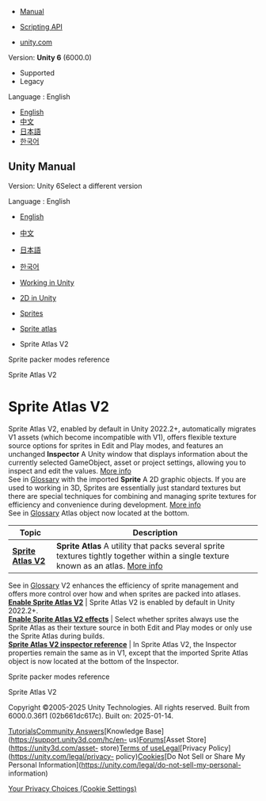 [](https://docs.unity3d.com)

  * [Manual](../Manual/index.html)
  * [Scripting API](../ScriptReference/index.html)

  * [unity.com](https://unity.com/)

Version: **Unity 6** (6000.0)

  * Supported
  * Legacy

Language : English

  * [English](/Manual/sprite/atlas/v2/v2-landing.html)
  * [中文](/cn/current/Manual/sprite/atlas/v2/v2-landing.html)
  * [日本語](/ja/current/Manual/sprite/atlas/v2/v2-landing.html)
  * [한국어](/kr/current/Manual/sprite/atlas/v2/v2-landing.html)

[](https://docs.unity3d.com)

## Unity Manual

Version: Unity 6Select a different version

Language : English

  * [English](/Manual/sprite/atlas/v2/v2-landing.html)
  * [中文](/cn/current/Manual/sprite/atlas/v2/v2-landing.html)
  * [日本語](/ja/current/Manual/sprite/atlas/v2/v2-landing.html)
  * [한국어](/kr/current/Manual/sprite/atlas/v2/v2-landing.html)

  * [Working in Unity](../../../working-in-unity.html)
  * [2D in Unity](../../../Unity2D.html)
  * [Sprites](../../../sprite/sprite-landing.html)
  * [Sprite atlas](../../../sprite/atlas/atlas-landing.html)
  * Sprite Atlas V2

[](../../../sprite/atlas/packer-mode/sprite-packer-modes-reference.html)

Sprite packer modes reference

[](../../../sprite/atlas/v2/sprite-atlas-v2.html)

Sprite Atlas V2

# Sprite Atlas V2

Sprite Atlas V2, enabled by default in Unity 2022.2+, automatically migrates
V1 assets (which become incompatible with V1), offers flexible texture source
options for sprites in Edit and Play modes, and features an unchanged
**Inspector** A Unity window that displays information about the currently
selected GameObject, asset or project settings, allowing you to inspect and
edit the values. [More info](../../../UsingTheInspector.html)  
See in [Glossary](../../../Glossary.html#Inspector) with the imported
**Sprite** A 2D graphic objects. If you are used to working in 3D, Sprites are
essentially just standard textures but there are special techniques for
combining and managing sprite textures for efficiency and convenience during
development. [More info](../../../sprite/sprite-landing.html)  
See in [Glossary](../../../Glossary.html#Sprite) Atlas object now located at
the bottom.

**Topic** | **Description**  
---|---  
[**Sprite Atlas V2**](sprite-atlas-v2.html) | **Sprite Atlas** A utility that packs several sprite textures tightly together within a single texture known as an atlas. [More info](../../../sprite/atlas/v2/v2-landing.html)  
See in [Glossary](../../../Glossary.html#SpriteAtlas) V2 enhances the
efficiency of sprite management and offers more control over how and when
sprites are packed into atlases.  
[**Enable Sprite Atlas V2**](enable-sprite-atlas-v2.html) | Sprite Atlas V2 is enabled by default in Unity 2022.2+.  
[**Enable Sprite Atlas V2 effects**](enable-sprite-atlas-v2-effects.html) | Select whether sprites always use the Sprite Atlas as their texture source in both Edit and Play modes or only use the Sprite Atlas during builds.  
[**Sprite Atlas V2 inspector reference**](sprite-atlas-v2-inspector-reference.html) | In Sprite Atlas V2, the Inspector properties remain the same as in V1, except that the imported Sprite Atlas object is now located at the bottom of the Inspector.  
  
[](../../../sprite/atlas/packer-mode/sprite-packer-modes-reference.html)

Sprite packer modes reference

[](../../../sprite/atlas/v2/sprite-atlas-v2.html)

Sprite Atlas V2

Copyright ©2005-2025 Unity Technologies. All rights reserved. Built from
6000.0.36f1 (02b661dc617c). Built on: 2025-01-14.

[Tutorials](https://learn.unity.com/)[Community
Answers](https://answers.unity3d.com)[Knowledge
Base](https://support.unity3d.com/hc/en-
us)[Forums](https://forum.unity3d.com)[Asset Store](https://unity3d.com/asset-
store)[Terms of
use](https://docs.unity3d.com/Manual/TermsOfUse.html)[Legal](https://unity.com/legal)[Privacy
Policy](https://unity.com/legal/privacy-
policy)[Cookies](https://unity.com/legal/cookie-policy)[Do Not Sell or Share
My Personal Information](https://unity.com/legal/do-not-sell-my-personal-
information)

[Your Privacy Choices (Cookie Settings)](javascript:void\(0\);)

